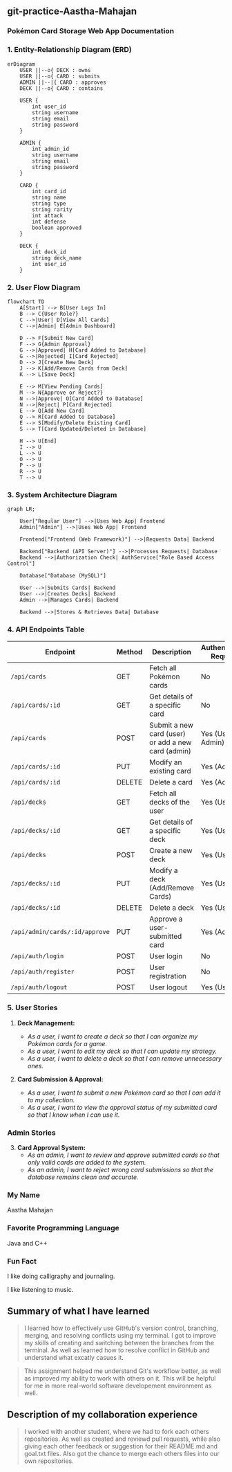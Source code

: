 ## git-practice-Aastha-Mahajan


### Pokémon Card Storage Web App Documentation

### 1. Entity-Relationship Diagram (ERD)

```mermaid
erDiagram
    USER ||--o{ DECK : owns
    USER ||--o{ CARD : submits
    ADMIN ||--|{ CARD : approves
    DECK ||--o{ CARD : contains

    USER {
        int user_id
        string username
        string email
        string password
    }

    ADMIN {
        int admin_id
        string username
        string email
        string password
    }

    CARD {
        int card_id
        string name
        string type
        string rarity
        int attack
        int defense
        boolean approved
    }

    DECK {
        int deck_id
        string deck_name
        int user_id
    }
``` 

### 2. User Flow Diagram

```mermaid
flowchart TD
    A[Start] --> B[User Logs In]
    B --> C{User Role?}
    C -->|User| D[View All Cards]
    C -->|Admin| E[Admin Dashboard]

    D --> F[Submit New Card]
    F --> G{Admin Approval}
    G -->|Approved| H[Card Added to Database]
    G -->|Rejected| I[Card Rejected]
    D --> J[Create New Deck]
    J --> K[Add/Remove Cards from Deck]
    K --> L[Save Deck]

    E --> M[View Pending Cards]
    M --> N{Approve or Reject?}
    N -->|Approve| O[Card Added to Database]
    N -->|Reject| P[Card Rejected]
    E --> Q[Add New Card]
    Q --> R[Card Added to Database]
    E --> S[Modify/Delete Existing Card]
    S --> T[Card Updated/Deleted in Database]

    H --> U[End]
    I --> U
    L --> U
    O --> U
    P --> U
    R --> U
    T --> U
```

### 3. System Architecture Diagram

```mermaid
graph LR;

    User["Regular User"] -->|Uses Web App| Frontend
    Admin["Admin"] -->|Uses Web App| Frontend

    Frontend["Frontend (Web Framework)"] -->|Requests Data| Backend

    Backend["Backend (API Server)"] -->|Processes Requests| Database
    Backend -->|Authorization Check| AuthService["Role Based Access Control"]
    
    Database["Database (MySQL)"]

    User -->|Submits Cards| Backend
    User -->|Creates Decks| Backend
    Admin -->|Manages Cards| Backend

    Backend -->|Stores & Retrieves Data| Database
```

### 4. API Endpoints Table

| Endpoint            | Method | Description                           | Authentication Required |
|---------------------|--------|--------------------------------------|------------------------|
| `/api/cards`       | GET    | Fetch all Pokémon cards              |  No                 |
| `/api/cards/:id`   | GET    | Get details of a specific card       |  No                 |
| `/api/cards`       | POST   | Submit a new card (user) or add a new card (admin) |  Yes (User or Admin)  |
| `/api/cards/:id`   | PUT    | Modify an existing card              |  Yes (Admin) |
| `/api/cards/:id`   | DELETE | Delete a card                        |  Yes (Admin) |
| `/api/decks`       | GET    | Fetch all decks of the user          |  Yes (User)  |
| `/api/decks/:id`   | GET    | Get details of a specific deck       |  Yes (User)  |
| `/api/decks`       | POST   | Create a new deck                    |  Yes (User)  |
| `/api/decks/:id`   | PUT    | Modify a deck (Add/Remove Cards)     |  Yes (User)  |
| `/api/decks/:id`   | DELETE | Delete a deck                        |  Yes (User)  |
| `/api/admin/cards/:id/approve` | PUT | Approve a user-submitted card |  Yes (Admin) |
| `/api/auth/login`  | POST   | User login                           |  No                 |
| `/api/auth/register` | POST | User registration                    |  No                 |
| `/api/auth/logout` | POST   | User logout                          |  Yes (User)  |


### 5. User Stories
 
1. **Deck Management:**  
   - *As a user, I want to create a deck so that I can organize my Pokémon cards for a game.*  
   - *As a user, I want to edit my deck so that I can update my strategy.*  
   - *As a user, I want to delete a deck so that I can remove unnecessary ones.*  

2. **Card Submission & Approval:**  
   - *As a user, I want to submit a new Pokémon card so that I can add it to my collection.*  
   - *As a user, I want to view the approval status of my submitted card so that I know when I can use it.*  

### Admin Stories  
3. **Card Approval System:**  
   - *As an admin, I want to review and approve submitted cards so that only valid cards are added to the system.*  
   - *As an admin, I want to reject wrong card submissions so that the database remains clean and accurate.*  




### My Name
Aastha Mahajan 

### Favorite Programming Language
Java and C++

### Fun Fact
I like doing calligraphy and journaling.

I like listening to music. 

## Summary of what I have learned
> I learned how to effectively use GitHub's version control, branching, merging, and resolving conflicts using my terminal.
> I got to improve my skills of creating and switching between the branches from the terminal.
> As well as learned how to resolve conflict in GitHub and understand what excatly casues it. 

>This assignment helped me understand Git's workflow better, as well as improved my ability to work with others on it.
> This will be helpful for me in more real-world software developement environment as well.


## Description of my collaboration experience
> I worked with another student, where we had to fork each others repositories. 
> As well as created and reviewd pull requests, while also giving each other feedback or suggestion for their README.md and goal.txt files.
> Also got the chance to merge each others files into our own repositories. 



